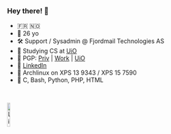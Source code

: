 ### Hey there! 👋

- 🇫🇷 🇳🇴
- 👨 26 yo
- 🛠️ Support / Sysadmin @ Fjordmail Technologies AS
- 📕 Studying CS at [UiO](https://www.uio.no/studier/program/informatikk-programmering/)
- 🔑 PGP: [Priv](https://www.karlsen.fr/sebastian@karlsen.fr.asc) | [Work](https://www.karlsen.fr/sebastian@fjordmail.no.asc) | [UiO](https://www.karlsen.fr/sebaskar@ifi.uio.no.asc)
- 🔗 [LinkedIn](https://linkedin.com/in/sebastka)
- 🐧 Archlinux on XPS 13 9343 / XPS 15 7590
- 🦜 C, Bash, Python, PHP, HTML

<br>

<a href="https://www.credly.com/badges/b68e5421-d508-426c-bed0-a5714b1a45c7/public_url"><img title="Linux Foundation Certified System Administrator (LFCS)" alt="Linux Foundation Certified System Administrator (LFCS)" width="12%" src="https://user-images.githubusercontent.com/35309144/123517842-90a9ea00-d6a3-11eb-908a-89fc82703731.png"/></a>

<!--
**sebastka/sebastka** is a ✨ _special_ ✨ repository because its `README.md` (this file) appears on your GitHub profile.

Here are some ideas to get you started:

- 🔭 I’m currently working on ...
- 🌱 I’m currently learning ...
- 👯 I’m looking to collaborate on ...
- 🤔 I’m looking for help with ...
- 💬 Ask me about ...
- 📫 How to reach me: ...
- 😄 Pronouns: ...
- ⚡ Fun fact: ...
-->
